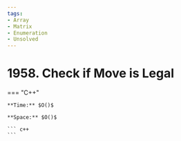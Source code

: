 ```yaml
---
tags:
- Array
- Matrix
- Enumeration
- Unsolved
---
```



# 1958. Check if Move is Legal

=== "C++"

    **Time:** $O()$

    **Space:** $O()$

    ``` c++
    ```